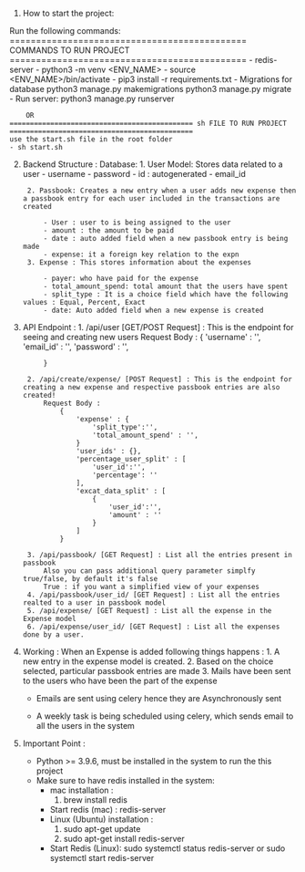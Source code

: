 1. How to start the project:

Run the following commands:
    ============================================= COMMANDS TO RUN PROJECT =============================================
    - redis-server
    - python3 -m venv <ENV_NAME>
    - source <ENV_NAME>/bin/activate
    - pip3 install -r requirements.txt
    - Migrations for database 
        python3 manage.py makemigrations
        python3 manage.py migrate
    - Run server:
        python3 manage.py runserver

        OR
    ============================================= sh FILE TO RUN PROJECT =============================================
    use the start.sh file in the root folder
    - sh start.sh

2. Backend Structure :
    Database:
        1. User Model: Stores data related to a user
            - username
            - password
            - id : autogenerated
            - email_id
        
        2. Passbook: Creates a new entry when a user adds new expense then a passbook entry for each user included in the transactions are created

            - User : user to is being assigned to the user
            - amount : the amount to be paid
            - date : auto added field when a new passbook entry is being made
            - expense: it a foreign key relation to the expn
        3. Expense : This stores information about the expenses

            - payer: who have paid for the expense
            - total_amount_spend: total amount that the users have spent
            - split_type : It is a choice field which have the following values : Equal, Percent, Exact
            - date: Auto added field when a new expense is created

3. API Endpoint : 
        1. /api/user [GET/POST Request] : This is the endpoint for seeing and creating new users
            Request Body : {
                'username' : '',
                'email_id' : '',
                'password' : '',

            }

        2. /api/create/expense/ [POST Request] : This is the endpoint for creating a new expense and respective passbook entries are also created!
            Request Body : 
                {
                    'expense' : {
                        'split_type':'',
                        'total_amount_spend' : '',
                    }
                    'user_ids' : {},
                    'percentage_user_split' : [
                        'user_id':'',
                        'percentage': ''
                    ],
                    'excat_data_split' : [
                        {
                            'user_id':'',
                            'amount' : ''
                        }
                    ]
                }

        3. /api/passbook/ [GET Request] : List all the entries present in passbook
            Also you can pass additional query parameter simplfy true/false, by default it's false
            True : if you want a simplified view of your expenses 
        4. /api/passbook/user_id/ [GET Request] : List all the entries realted to a user in passbook model
        5. /api/expense/ [GET Request] : List all the expense in the Expense model
        6. /api/expense/user_id/ [GET Request] : List all the expenses done by a user.

4. Working : 
    When an Expense is added following things happens : 
        1. A new entry in the expense model is created.
        2. Based on the choice selected, particular passbook entries are made
        3. Mails have been sent to the users who have been the part of the  expense
    
    - Emails are sent using celery hence they are Asynchronously sent

    - A weekly task is being scheduled using celery, which sends email to all the users in the system

5. Important Point :
    - Python >= 3.9.6, must be installed in the system to run the this project
    - Make sure to have redis installed in the system:
        - mac installation : 
            1. brew install redis
        - Start redis (mac) : 
            redis-server
        - Linux (Ubuntu) installation : 
            1. sudo apt-get update 
            2. sudo apt-get install redis-server
        - Start Redis (Linux):
            sudo systemctl status redis-server or sudo systemctl start redis-server

        
